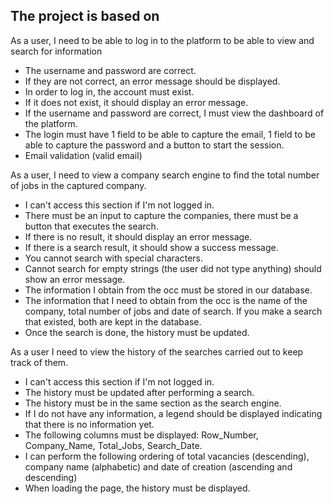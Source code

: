 ## The project is based on
As a user, I need to be able to log in to the platform to be able to view and search for information
- The username and password are correct.
- If they are not correct, an error message should be displayed.
- In order to log in, the account must exist.
- If it does not exist, it should display an error message.
- If the username and password are correct, I must view the dashboard of the platform.
- The login must have 1 field to be able to capture the email, 1 field to be able to capture the password and a button to start the session.
- Email validation (valid email)

As a user, I need to view a company search engine to find the total number of jobs in the captured company.
- I can't access this section if I'm not logged in.
- There must be an input to capture the companies, there must be a button that executes the search.
- If there is no result, it should display an error message.
- If there is a search result, it should show a success message.
- You cannot search with special characters.
- Cannot search for empty strings (the user did not type anything) should show an error message.
- The information I obtain from the occ must be stored in our database.
- The information that I need to obtain from the occ is the name of the company, total number of jobs and date of search.
If you make a search that existed, both are kept in the database.
- Once the search is done, the history must be updated.

As a user I need to view the history of the searches carried out to keep track of them.
- I can't access this section if I'm not logged in.
- The history must be updated after performing a search.
- The history must be in the same section as the search engine.
- If I do not have any information, a legend should be displayed indicating that there is no information yet.
- The following columns must be displayed: Row_Number, Company_Name, Total_Jobs, Search_Date.
- I can perform the following ordering of total vacancies (descending), company name (alphabetic) and date of creation (ascending and descending)
- When loading the page, the history must be displayed.
